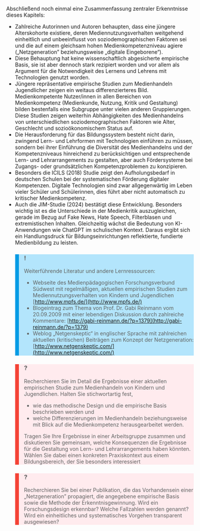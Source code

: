 <!-- filename: 05_Zusammenfassung_der_zentralen_Erkenntnisse.md -->
<!-- title: Zusammenfassung der zentralen Erkenntnisse -->

Abschließend noch einmal eine Zusammenfassung zentraler Erkenntnisse dieses Kapitels:

- Zahlreiche Autorinnen und Autoren behaupten, dass eine jüngere Alterskohorte existiere, deren Mediennutzungsverhalten weitgehend einheitlich und unbeeinflusst von soziodemographischen Faktoren sei und die auf einem gleichsam hohen Medienkompetenzniveau agiere („Netzgeneration” beziehungsweise „digitale Eingeborene“).
- Diese Behauptung hat keine wissenschaftlich abgesicherte empirische Basis, sie ist aber dennoch stark rezipiert worden und vor allem als Argument für die Notwendigkeit des Lernens und Lehrens mit Technologien genutzt worden.
- Jüngere repräsentative empirische Studien zum Medienhandeln Jugendlicher zeigen ein weitaus differenzierteres Bild. Medienkompetente Nutzer/innen in allen Bereichen von Medienkompetenz (Medienkunde, Nutzung, Kritik und Gestaltung) bilden bestenfalls eine Subgruppe unter vielen anderen Gruppierungen. Diese Studien zeigen weiterhin Abhängigkeiten des Medienhandelns von unterschiedlichen soziodemographischen Faktoren wie Alter, Geschlecht und sozioökonomischem Status auf.
- Die Herausforderung für das Bildungssystem besteht nicht darin, zwingend Lern- und Lehrformen mit Technologien einführen zu müssen, sondern bei ihrer Einführung die Diversität des Medienhandelns und der Kompetenzniveaus hinreichend zu berücksichtigen und entsprechende Lern- und Lehrarrangements zu gestalten, aber auch Fördersysteme bei Zugangs- oder grundsätzlichen Kompetenzproblemen zu konzipieren.
- Besonders die ICILS (2018) Studie zeigt den Aufholungsbedarf in deutschen Schulen bei der systematischen Förderung digitaler Kompetenzen. Digitale Technologien sind zwar allgegenwärtig im Leben vieler Schüler und Schülerinnen, dies führt aber nicht automatisch zu kritischer Medienkompetenz.
- Auch die JIM-Studie (2024) bestätigt diese Entwicklung. Besonders wichtig ist es die Unterschiede in der Medienkritik auszugleichen, gerade im Bezug auf Fake News, Hate Speech, Filterblasen und extremistischen Inhalten. Gleichzeitig wächst die Bedeutung von KI-Anwendungen wie ChatGPT im schulischen Kontext. Daraus ergibt sich ein Handlungsdruck für Bildungseinrichtungen reflektierte, fundierte Medienbildung zu leisten.

<blockquote style="background: #B3E5FC; border-left: 10px solid #039BE5">

### !

Weiterführende Literatur und andere Lernressourcen:

- Webseite des Medienpädagogischen Forschungsverbund Südwest mit regelmäßigen, aktuellen empirischen Studien zum Mediennutzungsverhalten von Kindern und Jugendlichen [http://www.mpfs.de/](http://www.mpfs.de/)
- Blogeintrag zum Thema von Prof. Dr. Gabi Reinmann vom 20.09.2009 mit einer lebendigen Diskussion durch zahlreiche Kommentare: [http://gabi-reinmann.de/?p=1379](http://gabi-reinmann.de/?p=1379)
- Weblog „Netgenskeptic“ in englischer Sprache mit zahlreichen aktuellen (kritischen) Beiträgen zum Konzept der Netzgeneration: [http://www.netgenskeptic.com/](http://www.netgenskeptic.com/)

</blockquote>

<blockquote style="background: #FFEBEE; border-left: 10px solid #F44336">

### ?

Recherchieren Sie im Detail die Ergebnisse einer aktuellen empirischen Studie zum Medienhandeln von Kindern und Jugendlichen. Halten Sie stichwortartig fest,

- wie das methodische Design und die empirische Basis beschrieben werden und
- welche Differenzierungen im Medienhandeln beziehungsweise mit Blick auf die Medienkompetenz herausgearbeitet werden.

Tragen Sie Ihre Ergebnisse in einer Arbeitsgruppe zusammen und diskutieren Sie gemeinsam, welche Konsequenzen die Ergebnisse für die Gestaltung von Lern- und Lehrarrangements haben könnten. Wählen Sie dabei einen konkreten Praxiskontext aus einem Bildungsbereich, der Sie besonders interessiert

</blockquote>

<blockquote style="background: #FFEBEE; border-left: 10px solid #F44336">

### ?

Recherchieren Sie bei einer Publikation, die das Vorhandensein einer „Netzgeneration” propagiert, die angegebene empirische Basis sowie die Methode der Erkenntnisgewinnung. Wird ein Forschungsdesign erkennbar? Welche Fallzahlen werden genannt? Wird ein einheitliches und systematisches Vorgehen transparent ausgewiesen?

</blockquote>
